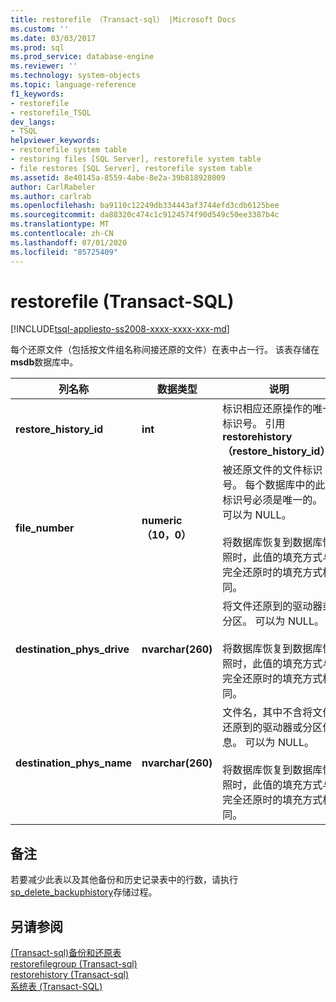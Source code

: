 ```yaml
---
title: restorefile （Transact-sql） |Microsoft Docs
ms.custom: ''
ms.date: 03/03/2017
ms.prod: sql
ms.prod_service: database-engine
ms.reviewer: ''
ms.technology: system-objects
ms.topic: language-reference
f1_keywords:
- restorefile
- restorefile_TSQL
dev_langs:
- TSQL
helpviewer_keywords:
- restorefile system table
- restoring files [SQL Server], restorefile system table
- file restores [SQL Server], restorefile system table
ms.assetid: 8e40145a-8559-4abe-8e2a-39b818928009
author: CarlRabeler
ms.author: carlrab
ms.openlocfilehash: ba9110c12249db334443af3744efd3cdb6125bee
ms.sourcegitcommit: da88320c474c1c9124574f90d549c50ee3387b4c
ms.translationtype: MT
ms.contentlocale: zh-CN
ms.lasthandoff: 07/01/2020
ms.locfileid: "85725409"
---
```

# <a name="restorefile-transact-sql"></a>restorefile (Transact-SQL)
[!INCLUDE[tsql-appliesto-ss2008-xxxx-xxxx-xxx-md](../../includes/applies-to-version/sqlserver.md)]

  每个还原文件（包括按文件组名称间接还原的文件）在表中占一行。 该表存储在**msdb**数据库中。  
  
|列名称|数据类型|说明|  
|-----------------|---------------|-----------------|  
|**restore_history_id**|**int**|标识相应还原操作的唯一标识号。 引用**restorehistory （restore_history_id）**。|  
|**file_number**|**numeric （10，0）**|被还原文件的文件标识号。 每个数据库中的此标识号必须是唯一的。 可以为 NULL。<br /><br /> 将数据库恢复到数据库快照时，此值的填充方式与完全还原时的填充方式相同。|  
|**destination_phys_drive**|**nvarchar(260)**|将文件还原到的驱动器或分区。 可以为 NULL。<br /><br /> 将数据库恢复到数据库快照时，此值的填充方式与完全还原时的填充方式相同。|  
|**destination_phys_name**|**nvarchar(260)**|文件名，其中不含将文件还原到的驱动器或分区信息。 可以为 NULL。<br /><br /> 将数据库恢复到数据库快照时，此值的填充方式与完全还原时的填充方式相同。|  
  
## <a name="remarks"></a>备注  
 若要减少此表以及其他备份和历史记录表中的行数，请执行[sp_delete_backuphistory](../../relational-databases/system-stored-procedures/sp-delete-backuphistory-transact-sql.md)存储过程。  
  
## <a name="see-also"></a>另请参阅  
 [&#40;Transact-sql&#41;备份和还原表](../../relational-databases/system-tables/backup-and-restore-tables-transact-sql.md)   
 [restorefilegroup &#40;Transact-sql&#41;](../../relational-databases/system-tables/restorefilegroup-transact-sql.md)   
 [restorehistory &#40;Transact-sql&#41;](../../relational-databases/system-tables/restorehistory-transact-sql.md)   
 [系统表 (Transact-SQL)](../../relational-databases/system-tables/system-tables-transact-sql.md)  
  
  
